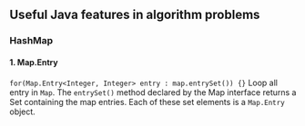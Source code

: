 ## Useful Java features in algorithm problems

### HashMap
#### 1. Map.Entry
```for(Map.Entry<Integer, Integer> entry : map.entrySet()) {}```
Loop all entry in ```Map```. The ```entrySet()``` method declared by the Map interface returns a Set containing the map entries. Each of these set elements is a ```Map.Entry``` object.
